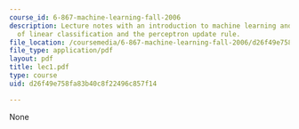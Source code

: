 ```yaml
---
course_id: 6-867-machine-learning-fall-2006
description: Lecture notes with an introduction to machine learning and discussion
  of linear classification and the perceptron update rule.
file_location: /coursemedia/6-867-machine-learning-fall-2006/d26f49e758fa83b40c8f22496c857f14_lec1.pdf
file_type: application/pdf
layout: pdf
title: lec1.pdf
type: course
uid: d26f49e758fa83b40c8f22496c857f14

---
```

None